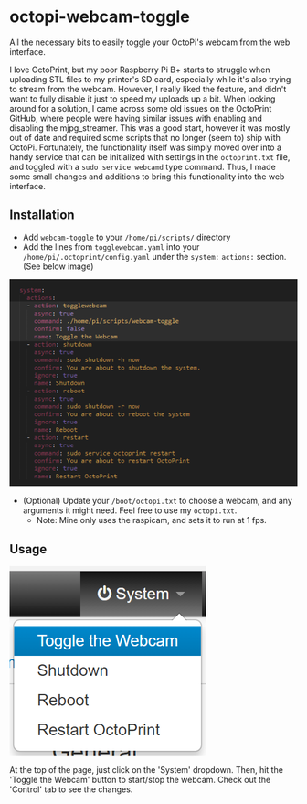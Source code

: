 # octopi-webcam-toggle
All the necessary bits to easily toggle your OctoPi's webcam from the web interface.

I love OctoPrint, but my poor Raspberry Pi B+ starts to struggle when uploading STL files to my printer's SD card, especially while it's also trying to stream from the webcam. However, I really liked the feature, and didn't want to fully disable it just to speed my uploads up a bit. When looking around for a solution, I came across some old issues on the OctoPrint GitHub, where people were having similar issues with enabling and disabling the mjpg_streamer. This was a good start, however it was mostly out of date and required some scripts that no longer (seem to) ship with OctoPi. Fortunately, the functionality itself was simply moved over into a handy service that can be initialized with settings in the `octoprint.txt` file, and toggled with a `sudo service webcamd` type command. Thus, I made some small changes and additions to bring this functionality into the web interface.

## Installation
- Add `webcam-toggle` to your `/home/pi/scripts/` directory
- Add the lines from `togglewebcam.yaml` into your `/home/pi/.octoprint/config.yaml` under the `system:` `actions:` section. (See below image)

![config.yaml example](https://raw.githubusercontent.com/naschorr/octopi-webcam-toggle/master/resources/config_yaml_example.png)
- (Optional) Update your `/boot/octopi.txt` to choose a webcam, and any arguments it might need. Feel free to use my `octopi.txt`. 
  - Note: Mine only uses the raspicam, and sets it to run at 1 fps. 

## Usage
![toggle webcam example](https://raw.githubusercontent.com/naschorr/octopi-webcam-toggle/master/resources/toggle_webcam_ui.png)

At the top of the page, just click on the 'System' dropdown. Then, hit the 'Toggle the Webcam' button to start/stop the webcam. Check out the 'Control' tab to see the changes.
